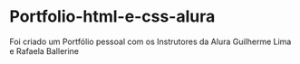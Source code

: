 # Portfolio-html-e-css-alura

Foi criado um Portfólio pessoal com os Instrutores da Alura Guilherme Lima e Rafaela Ballerine
